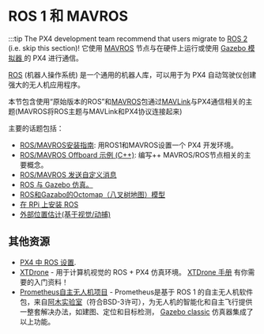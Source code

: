 # ROS 1 和 MAVROS

:::tip
The PX4 development team recommend that users migrate to [ROS 2](../ros2/index.md) (i.e. skip this section)! 它使用 [MAVROS](../ros/mavros_installation.md) 节点与在硬件上运行或使用 [Gazebo 模拟器 ](../simulation/ros_interface.md) 的 PX4 进行通信。

[ROS](../ros/README.md) (机器人操作系统) 是一个通用的机器人库，可以用于为 PX4 自动驾驶仪创建强大的无人机应用程序。

本节包含使用“原始版本的ROS”和[MAVROS](../ros/mavros_installation.md)包通过[MAVLink](../middleware/mavlink.md)与PX4通信相关的主题(MAVROS将ROS主题与MAVLink和PX4协议连接起来)

主要的话题包括：
- [ROS/MAVROS安装指南](../ros/mavros_installation.md): 用ROS1和MAVROS设置一个 PX4 开发环境。
- [ROS/MAVROS Offboard 示例 (C++)](../ros/mavros_offboard_cpp.md): 编写++ MAVROS/ROS节点相关的主要概念。
- [ROS/MAVROS 发送自定义消息](../ros/mavros_custom_messages.md)
- [ROS 与 Gazebo 仿真。](../simulation/ros_interface.md)
- [ROS和Gazabo的Octomap（八叉树地图）模型](../sim_gazebo_classic/octomap.md)
- [在 RPi 上安装 ROS](../ros/raspberrypi_installation.md)
- [外部位置估计(基于视觉/动捕)](../ros/external_position_estimation.md)


## 其他资源

- [PX4 中 ROS 设置](../ros/README.md#ros-setups).
- [XTDrone](https://github.com/robin-shaun/XTDrone/blob/master/README.en.md) - 用于计算机视觉的 ROS + PX4 仿真环境。 [XTDrone 手册](https://www.yuque.com/xtdrone/manual_en) 有你需要的入门资料！
- [Prometheus自主无人机项目](https://github.com/amov-lab/Prometheus/blob/master/README_EN.md) - Prometheus是基于 ROS 1 的自主无人机软件包，来自[阿木实验室](https://github.com/amov-lab)（符合BSD-3许可），为无人机的智能化和自主飞行提供一整套解决办法，如建图、定位和目标检测， [Gazebo classic](../sim_gazebo_classic/README.md) 仿真器集成了以上功能。
